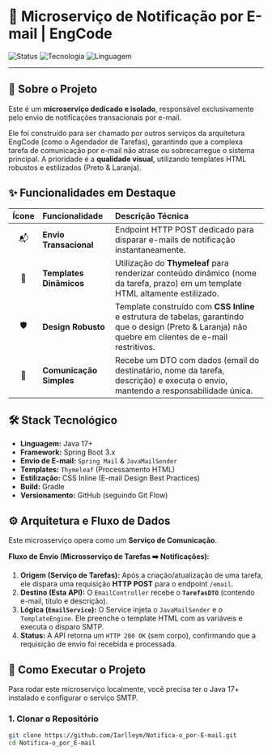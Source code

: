 # 📧 Microserviço de Notificação por E-mail | EngCode

![Status](https://img.shields.io/badge/Status-Conclu%C3%ADdo-brightgreen?style=for-the-badge)
![Tecnologia](https://img.shields.io/badge/Spring%20Boot-3.x-blue?style=for-the-badge&logo=springboot)
![Linguagem](https://img률.io/badge/Java-17+-orange?style=for-the-badge&logo=java)

---

## 🎯 Sobre o Projeto

Este é um **microserviço dedicado e isolado**, responsável exclusivamente pelo envio de notificações transacionais por e-mail.

Ele foi construído para ser chamado por outros serviços da arquitetura EngCode (como o Agendador de Tarefas), garantindo que a complexa tarefa de comunicação por e-mail não atrase ou sobrecarregue o sistema principal. A prioridade é a **qualidade visual**, utilizando templates HTML robustos e estilizados (Preto & Laranja).

## ✨ Funcionalidades em Destaque

| Ícone | Funcionalidade | Descrição Técnica |
| :---: | :--- | :--- |
| 📬 | **Envio Transacional** | Endpoint HTTP POST dedicado para disparar e-mails de notificação instantaneamente. |
| 🎨 | **Templates Dinâmicos** | Utilização do **Thymeleaf** para renderizar conteúdo dinâmico (nome da tarefa, prazo) em um template HTML altamente estilizado. |
| 🛡️ | **Design Robusto** | Template construído com **CSS Inline** e estrutura de tabelas, garantindo que o design (Preto & Laranja) não quebre em clientes de e-mail restritivos. |
| 🔗 | **Comunicação Simples** | Recebe um DTO com dados (email do destinatário, nome da tarefa, descrição) e executa o envio, mantendo a responsabilidade única. |

## 🛠️ Stack Tecnológico

* **Linguagem:** Java 17+
* **Framework:** Spring Boot 3.x
* **Envio de E-mail:** `Spring Mail` & `JavaMailSender`
* **Templates:** `Thymeleaf` (Processamento HTML)
* **Estilização:** CSS Inline (E-mail Design Best Practices)
* **Build:** Gradle
* **Versionamento:** GitHub (seguindo Git Flow)

## ⚙️ Arquitetura e Fluxo de Dados

Este microsserviço opera como um **Serviço de Comunicação**.

**Fluxo de Envio (Microsserviço de Tarefas ➡️ Notificações):**

1.  **Origem (Serviço de Tarefas):** Após a criação/atualização de uma tarefa, ele dispara uma requisição **HTTP POST** para o endpoint `/email`.
2.  **Destino (Esta API):** O `EmailController` recebe o **`TarefasDTO`** (contendo e-mail, título e descrição).
3.  **Lógica (`EmailService`):** O Service injeta o `JavaMailSender` e o `TemplateEngine`. Ele preenche o template HTML com as variáveis e executa o disparo SMTP.
4.  **Status:** A API retorna um `HTTP 200 OK` (sem corpo), confirmando que a requisição de envio foi recebida e processada.

## 🚀 Como Executar o Projeto

Para rodar este microserviço localmente, você precisa ter o Java 17+ instalado e configurar o serviço SMTP.

### 1. Clonar o Repositório

```bash
git clone https://github.com/Iarlleym/Notifica-o_por-E-mail.git
cd Notifica-o_por_E-mail
